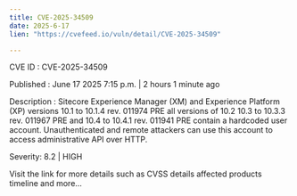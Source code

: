 ```yaml
---
title: CVE-2025-34509
date: 2025-6-17
lien: "https://cvefeed.io/vuln/detail/CVE-2025-34509"

---
```


CVE ID : CVE-2025-34509

Published :  June 17
2025
7:15 p.m. | 2 hours
1 minute ago

Description : Sitecore Experience Manager (XM) and Experience Platform (XP) versions 10.1 to 10.1.4 rev. 011974 PRE
all versions of 10.2
10.3 to 10.3.3 rev. 011967 PRE
and 10.4 to 10.4.1 rev. 011941 PRE contain a hardcoded user account. Unauthenticated and remote attackers can use this account to access administrative API over HTTP.

Severity: 8.2 | HIGH

Visit the link for more details
such as CVSS details
affected products
timeline
and more...
